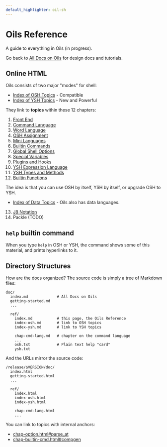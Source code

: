 ```yaml
---
default_highlighter: oil-sh
---
```


Oils Reference
=============

A guide to everything in Oils (in progress).

Go back to [All Docs on Oils](../index.html) for design docs and tutorials.

<div id="toc">
</div>

## Online HTML

Oils consists of two major "modes" for shell:

- [Index of OSH Topics](index-osh.html) - Compatible
- [Index of YSH Topics](index-ysh.html) - New and Powerful

They link to **topics** within these 12 chapters:

1. [Front End](chap-front-end.html)
1. [Command Language](chap-cmd-lang.html)
1. [Word Language](chap-word-lang.html)
1. [OSH Assignment](chap-osh-assign.html)
1. [Mini Languages](chap-mini-lang.html)
1. [Builtin Commands](chap-builtin-cmd.html)
1. [Global Shell Options](chap-option.html)
1. [Special Variables](chap-special-var.html)
1. [Plugins and Hooks](chap-plugin.html)
1. [YSH Expression Language](chap-expr-lang.html)
1. [YSH Types and Methods](chap-type-method.html)
1. [Builtin Functions](chap-builtin-func.html)

The idea is that you can use OSH by itself, YSH by itself, or upgrade OSH to
YSH.

- [Index of Data Topics](index-data.html) - Oils also has data languages.

13. [J8 Notation](chap-data-lang.html)
1. Packle (TODO)

## `help` builtin command

When you type `help` in OSH or YSH, the command shows some of this material,
and prints hyperlinks to it.

## Directory Structures

How are the docs organized?  The source code is simply a tree of Markdown
files:

    doc/
      index.md             # All Docs on Oils
      getting-started.md
      ...

      ref/
        index.md           # this page, the Oils Reference
        index-osh.md       # link to OSH topics
        index-ysh.md       # link to YSH topics

        chap-cmd-lang.md   # chapter on the command language
        ...
        osh.txt            # Plain text help "card"
        ysh.txt


And the URLs mirror the source code:

    /release/$VERSION/doc/
      index.html
      getting-started.html
      ...

      ref/
        index.html
        index-osh.html
        index-ysh.html

        chap-cmd-lang.html
        ...

You can link to topics with internal anchors:

- [chap-option.html#parse_at](chap-option.html#parse_at)
- [chap-builtin-cmd.html#compgen](chap-builtin-cmd.html#compgen)
